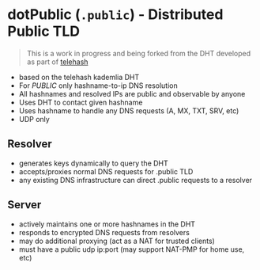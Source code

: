# dotPublic (`.public`) - Distributed Public TLD

> This is a work in progress and being forked from the DHT developed as part of [telehash](http://telehash.org/)

* based on the telehash kademlia DHT
* For *PUBLIC* only hashname-to-ip DNS resolution
* All hashnames and resolved IPs are public and observable by anyone
* Uses DHT to contact given hashname
* Uses hashname to handle any DNS requests (A, MX, TXT, SRV, etc)
* UDP only

## Resolver

* generates keys dynamically to query the DHT
* accepts/proxies normal DNS requests for .public TLD
* any existing DNS infrastructure can direct .public requests to a resolver

## Server

* actively maintains one or more hashnames in the DHT
* responds to encrypted DNS requests from resolvers
* may do additional proxying (act as a NAT for trusted clients)
* must have a public udp ip:port (may support NAT-PMP for home use, etc)